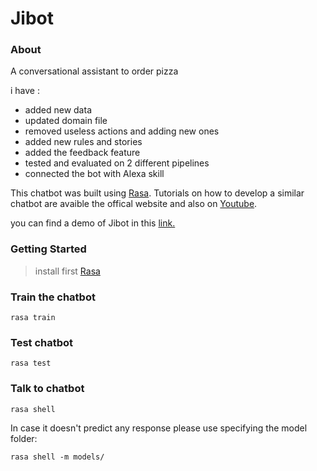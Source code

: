 # Jibot

### About

A conversational assistant to order pizza


i have  :

* added new data
* updated domain file
* removed useless actions and adding new ones
* added new rules and stories
* added the feedback feature
* tested and evaluated on 2 different pipelines
* connected the bot with Alexa skill

This chatbot was built using [Rasa](https://rasa.com/docs/getting-started/). Tutorials on how to develop a similar chatbot are avaible the offical website and also on [Youtube](https://www.youtube.com/watch?v=rlAQWbhwqLA&list=PL75e0qA87dlHQny7z43NduZHPo6qd-cRc).

you can find a demo of Jibot in this [link.](https://drive.google.com/drive/folders/1_fACdk-jXpLgPhgtMaODoHcMvSXY5N5Z?usp=share_link)

### Getting Started

> install first [Rasa](https://rasa.com/docs/rasa/user-guide/installation/#installation)

### Train the chatbot

```
rasa train
```

### Test chatbot

```
rasa test
```

### Talk to chatbot

```
rasa shell
```

In case it doesn't predict any response please use specifying the model folder:

```commandline
rasa shell -m models/
```
